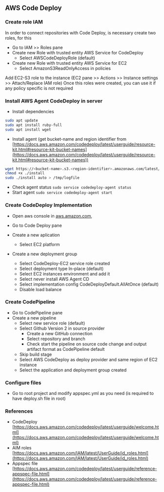 ## AWS Code Deploy

### Create role IAM

In order to connect repositories with Code Deploy, is necessary create two roles, for this
-   Go to IAM >> Roles pane
-   Create new Role with trusted entity AWS Service for CodeDeploy 
    -   Select AWSCodeDeployRole (default)
-   Create new Role with trusted entity AWS Service for EC2
    -   Select AmazonS3ReadOnlyAccess in policies

Add EC2-S3 role to the instance (EC2 pane >> Actions >> Instance settings >> Attach/Replace IAM role)
Once this roles were created, you can use it if any policy specific is not required

### Install AWS Agent CodeDeploy in server

-   Install dependencies

```bash
sudo apt update
sudo apt install ruby-full
sudo apt install wget
```

-   Install agent (get bucket-name and region identifier from [https://docs.aws.amazon.com/codedeploy/latest/userguide/resource-kit.html#resource-kit-bucket-names](https://docs.aws.amazon.com/codedeploy/latest/userguide/resource-kit.html#resource-kit-bucket-names))

```bash
wget https://<bucket-name>.s3.<region-identifier>.amazonaws.com/latest/install
chmod +x ./install
sudo ./install auto > /tmp/logfile
```

-   Check agent status `sudo service codedeploy-agent status`
-   Start agent `sudo service codedeploy-agent start`

### Create CodeDeploy Implementation

-   Open aws console in [aws.amazon.com](https://aws.amazon.com),
-   Go to Code Deploy pane

-   Create a new aplication
    -   Select EC2 platform

-   Create a new deployment group
    -   Select CodeDeploy-EC2 service role created
    -   Select deployment type In-place (default)
    -   Select EC2 instances environment and add it
    -   Select never install AWS Agent CD
    -   Select implementation config CodeDeployDefault.AllAtOnce (default)
    -   Disable load balance

### Create CodePipeline

-   Go to CodePipeline pane
-   Create a new pipeline
    -   Select new service role (default)
    -   Select Github Version 2 in source provider
        -   Create a new GitHub connection
        -   Select repository and branch
        -   Check start the pipeline on source code change and output artifact format as CodePipeline default
    -   Skip build stage
    -   Select AWS CodeDeploy as deploy provider and same region of EC2 instance
    -   Select the application and deployment group created

### Configure files

-   Go to root project and modify appspec.yml as you need (is required to have deploy.sh file in root)

### References

-   CodeDeploy [https://docs.aws.amazon.com/codedeploy/latest/userguide/welcome.html](https://docs.aws.amazon.com/codedeploy/latest/userguide/welcome.html)
-   AIM roles [https://docs.aws.amazon.com/IAM/latest/UserGuide/id_roles.html](https://docs.aws.amazon.com/IAM/latest/UserGuide/id_roles.html)
-   Appspec file [https://docs.aws.amazon.com/codedeploy/latest/userguide/reference-appspec-file.html](https://docs.aws.amazon.com/codedeploy/latest/userguide/reference-appspec-file.html)